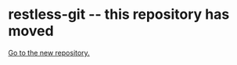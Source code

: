 # restless-git -- this repository has moved

[Go to the new repository.](https://github.com/dapphub/dapptools/tree/master/restless-git)

